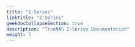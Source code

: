 ```yaml
---
title: "Z-Series"
linkTitle: "Z-Series"
geekdocCollapseSection: true
description: "TrueNAS Z-Series Documentation"
weight: 5
---
```


